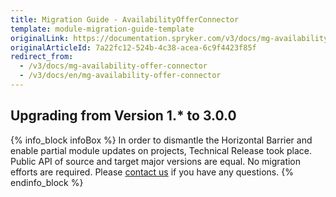 ```yaml
---
title: Migration Guide - AvailabilityOfferConnector
template: module-migration-guide-template
originalLink: https://documentation.spryker.com/v3/docs/mg-availability-offer-connector
originalArticleId: 7a22fc12-524b-4c38-acea-6c9f4423f85f
redirect_from:
  - /v3/docs/mg-availability-offer-connector
  - /v3/docs/en/mg-availability-offer-connector
---
```


## Upgrading from Version 1.* to 3.0.0
{% info_block infoBox %}
In order to dismantle the Horizontal Barrier and enable partial module updates on projects, Technical Release took place. Public API of source and target major versions are equal. No migration efforts are required. Please [contact us](https://spryker.com/en/support/) if you have any questions.
{% endinfo_block %}

